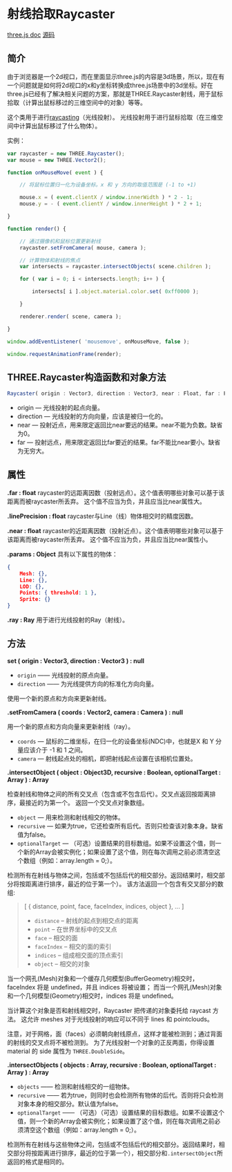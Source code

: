 # 射线拾取Raycaster

[three.js doc](https://threejs.org/docs/#api/zh/core/Raycaster) [源码](https://github.com/mrdoob/three.js/blob/master/src/core/Raycaster.js)


## 简介

由于浏览器是一个2d视口，而在里面显示three.js的内容是3d场景，所以，现在有一个问题就是如何将2d视口的x和y坐标转换成three.js场景中的3d坐标。好在three.js已经有了解决相关问题的方案，那就是THREE.Raycaster射线，用于鼠标拾取（计算出鼠标移过的三维空间中的对象）等等。

这个类用于进行[raycasting](https://en.wikipedia.org/wiki/Ray_casting)（光线投射）。 光线投射用于进行鼠标拾取（在三维空间中计算出鼠标移过了什么物体）。

实例：

``` js
var raycaster = new THREE.Raycaster();
var mouse = new THREE.Vector2();

function onMouseMove( event ) {

	// 将鼠标位置归一化为设备坐标。x 和 y 方向的取值范围是 (-1 to +1)

	mouse.x = ( event.clientX / window.innerWidth ) * 2 - 1;
	mouse.y = - ( event.clientY / window.innerHeight ) * 2 + 1;

}

function render() {

	// 通过摄像机和鼠标位置更新射线
	raycaster.setFromCamera( mouse, camera );

	// 计算物体和射线的焦点
	var intersects = raycaster.intersectObjects( scene.children );

	for ( var i = 0; i < intersects.length; i++ ) {

		intersects[ i ].object.material.color.set( 0xff0000 );

	}

	renderer.render( scene, camera );

}

window.addEventListener( 'mousemove', onMouseMove, false );

window.requestAnimationFrame(render);
```

## THREE.Raycaster构造函数和对象方法

``` js
Raycaster( origin : Vector3, direction : Vector3, near : Float, far : Float )
```

- origin — 光线投射的起点向量。 
- direction — 光线投射的方向向量，应该是被归一化的。 
- near — 投射近点，用来限定返回比near要远的结果。near不能为负数。缺省为0。 
- far — 投射远点，用来限定返回比far要近的结果。far不能比near要小。缺省为无穷大。

## 属性

**.far : float**
raycaster的远距离因数（投射远点）。这个值表明哪些对象可以基于该距离而被raycaster所丢弃。 这个值不应当为负，并且应当比near属性大。

**.linePrecision : float**
  raycaster与Line（线）物体相交时的精度因数。

**.near : float**
raycaster的近距离因数（投射近点）。这个值表明哪些对象可以基于该距离而被raycaster所丢弃。 这个值不应当为负，并且应当比near属性小。

**.params : Object**
具有以下属性的物体：

``` json
{
	Mesh: {},
	Line: {},
	LOD: {},
	Points: { threshold: 1 },
	Sprite: {}
}
```
**.ray : Ray**
用于进行光线投射的Ray（射线）。

## 方法
**set ( origin : Vector3, direction : Vector3 ) : null**

- `origin` —— 光线投射的原点向量。
- `direction` —— 为光线提供方向的标准化方向向量。

使用一个新的原点和方向来更新射线。



**.setFromCamera ( coords : Vector2, camera : Camera ) : null**

用一个新的原点和方向向量来更新射线（ray）。

- `coords` — 鼠标的二维坐标，在归一化的设备坐标(NDC)中，也就是X 和 Y 分量应该介于 -1 和 1 之间。 
- `camera` — 射线起点处的相机，即把射线起点设置在该相机位置处。

**.intersectObject ( object : Object3D, recursive : Boolean, optionalTarget : Array ) : Array**

检查射线和物体之间的所有交叉点（包含或不包含后代）。交叉点返回按距离排序，最接近的为第一个。 返回一个交叉点对象数组。

- `object` — 用来检测和射线相交的物体。 
- `recursive` — 如果为true，它还检查所有后代。否则只检查该对象本身。缺省值为false。
- `optionalTarget` — （可选）设置结果的目标数组。如果不设置这个值，则一个新的Array会被实例化；如果设置了这个值，则在每次调用之前必须清空这个数组（例如：array.length = 0;）。

检测所有在射线与物体之间，包括或不包括后代的相交部分。返回结果时，相交部分将按距离进行排序，最近的位于第一个）。
该方法返回一个包含有交叉部分的数组:

> [ { distance, point, face, faceIndex, indices, object }, ... ]
>
> 
>
> - `distance` – 射线的起点到相交点的距离 
> - `point` – 在世界坐标中的交叉点 
> - `face` – 相交的面 
> - `faceIndex` – 相交的面的索引 
> - `indices` – 组成相交面的顶点索引 
> - `object` – 相交的对象

当一个网孔(Mesh)对象和一个缓存几何模型(BufferGeometry)相交时，faceIndex 将是 undefined，并且 indices 将被设置； 而当一个网孔(Mesh)对象和一个几何模型(Geometry)相交时，indices 将是 undefined。

当计算这个对象是否和射线相交时，Raycaster 把传递的对象委托给 raycast 方法。 这允许 meshes 对于光线投射的响应可以不同于 lines 和 pointclouds。

注意，对于网格，面（faces）必须朝向射线原点，这样才能被检测到；通过背面的射线的交叉点将不被检测到。 为了光线投射一个对象的正反两面，你得设置 material 的 side 属性为 `THREE.DoubleSide`。

**.intersectObjects ( objects : Array, recursive : Boolean, optionalTarget : Array ) : Array**

- `objects` —— 检测和射线相交的一组物体。
- `recursive` —— 若为true，则同时也会检测所有物体的后代。否则将只会检测对象本身的相交部分。默认值为false。
- `optionalTarget` —— （可选）（可选）设置结果的目标数组。如果不设置这个值，则一个新的Array会被实例化；如果设置了这个值，则在每次调用之前必须清空这个数组（例如：array.length = 0;）。

检测所有在射线与这些物体之间，包括或不包括后代的相交部分。返回结果时，相交部分将按距离进行排序，最近的位于第一个），相交部分和`.intersectObject`所返回的格式是相同的。